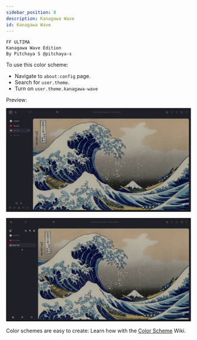 ```yaml
---
sidebar_position: 8
description: Kanagawa Wave
id: Kanagawa Wave
---
```


```
FF ULTIMA
Kanagawa Wave Edition
By Pitchaya S @pitchaya-s
```

To use this color scheme:
- Navigate to `about:config` page.
- Search for `user.theme`.
- Turn on `user.theme.kanagawa-wave`

Preview:

![preview](./preview.jpg)

![previews](./preview-sidebery.jpg)

Color schemes are easy to create: Learn how with the [Color Scheme](/docs/color-schemes/Create-a-Color-Scheme) Wiki.